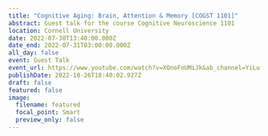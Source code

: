 ```yaml
---
title: "Cognitive Aging: Brain, Attention & Memory [COGST 1101]"
abstract: Guest talk for the course Cognitive Neuroscience 1101
location: Cornell University
date: 2022-07-30T13:40:00.000Z
date_end: 2022-07-31T03:00:00.000Z
all_day: false
event: Guest Talk
event_url: https://www.youtube.com/watch?v=XOnoFnUMiJk&ab_channel=YiLu
publishDate: 2022-10-26T18:40:02.927Z
draft: false
featured: false
image:
  filename: featured
  focal_point: Smart
  preview_only: false
---
```

